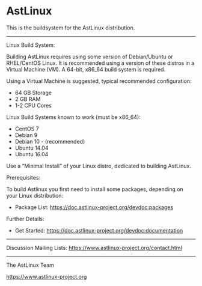 
# AstLinux

This is the buildsystem for the AstLinux distribution.

-------------------------------------------------------------------------------
Linux Build System:

Building AstLinux requires using some version of Debian/Ubuntu or RHEL/CentOS Linux.
It is recommended using a version of these distros in a Virtual Machine (VM).
A 64-bit, x86_64 build system is required.

Using a Virtual Machine is suggested, typical recommended configuration:

- 64 GB Storage
- 2 GB RAM
- 1-2 CPU Cores

Linux Build Systems known to work (must be x86_64):

- CentOS 7
- Debian 9
- Debian 10 - (recommended)
- Ubuntu 14.04
- Ubuntu 16.04

Use a “Minimal Install” of your Linux distro, dedicated to building AstLinux.

Prerequisites:

To build Astlinux you first need to install some packages, depending on your Linux distribution:

- Package List: https://doc.astlinux-project.org/devdoc:packages

Further Details:

- Get Started: https://doc.astlinux-project.org/devdoc:documentation

-------------------------------------------------------------------------------
Discussion Mailing Lists: https://www.astlinux-project.org/contact.html

-------------------------------------------------------------------------------
The AstLinux Team

https://www.astlinux-project.org

